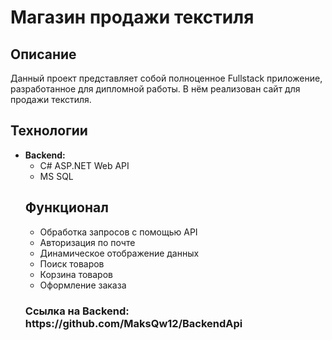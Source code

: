 # Магазин продажи текстиля
<h2>Описание</h2>
<p>Данный проект представляет собой полноценное Fullstack приложение, разработанное для дипломной работы. В нём реализован сайт для продажи текстиля.</p>

<h2>Технологии</h2>
<ul>
    <li><strong>Backend:</strong>
        <ul>
            <li>C# ASP.NET Web API</li>
            <li>MS SQL</li>
        </ul>
    </li>
<h2>Функционал</h2>
<ul>
    <li>Обработка запросов с помощью API</li>
    <li>Авторизация по почте</li>
    <li>Динамическое отображение данных</li>
    <li>Поиск товаров</li>
    <li>Корзина товаров</li>
    <li>Оформление заказа</li>
</ul>

<h3>Ссылка на Backend: https://github.com/MaksQw12/BackendApi</h3>
